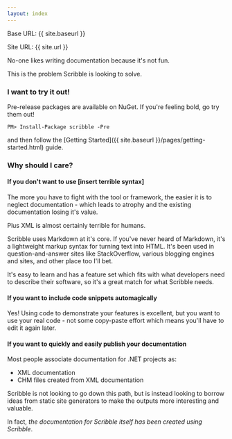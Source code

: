 ```yaml
---
layout: index
---
```


Base URL: {{ site.baseurl }}

Site URL: {{ site.url }}

No-one likes writing documentation because it's not fun. 

This is the problem Scribble is looking to solve.

### I want to try it out!

Pre-release packages are available on NuGet. If you're feeling bold, go try them out!

<div class="nuget-badge">
  <p><code>PM&gt; Install-Package scribble -Pre</code></p>
</div>

and then follow the [Getting Started]({{ site.baseurl }}/pages/getting-started.html) guide.

### Why should I care?

#### If you don't want to use [insert terrible syntax]

The more you have to fight with the tool or framework, the easier it is to neglect documentation - which leads to atrophy and the existing documentation losing it's value.

Plus XML is almost certainly terrible for humans.

Scribble uses Markdown at it's core. If you've never heard of Markdown, it's a lightweight markup syntax for turning text into HTML. It's been used in question-and-answer sites like StackOverflow, various blogging engines and sites, and other place too I'll bet.

It's easy to learn and has a feature set which fits with what developers need to describe their software, so it's a great match for what Scribble needs.

#### If you want to include code snippets automagically

Yes! Using code to demonstrate your features is excellent, but you want to use your real code - not some copy-paste effort which means you'll have to edit it again later.

#### If you want to quickly and easily publish your documentation

Most people associate documentation for .NET projects as:

 - XML documentation
 - CHM files created from XML documentation

Scribble is not looking to go down this path, but is instead looking to borrow ideas from static site generators to make the outputs more interesting and valuable.

In fact, *the documentation for Scribble itself has been created using Scribble*.
